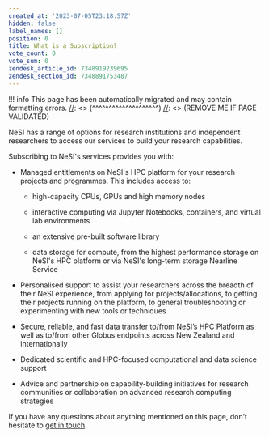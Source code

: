 ```yaml
---
created_at: '2023-07-05T23:18:57Z'
hidden: false
label_names: []
position: 0
title: What is a Subscription?
vote_count: 0
vote_sum: 0
zendesk_article_id: 7348919239695
zendesk_section_id: 7348891753487
---
```



[//]: <> (REMOVE ME IF PAGE VALIDATED)
[//]: <> (vvvvvvvvvvvvvvvvvvvv)
!!! info
    This page has been automatically migrated and may contain formatting errors.
[//]: <> (^^^^^^^^^^^^^^^^^^^^)
[//]: <> (REMOVE ME IF PAGE VALIDATED)
<p data-pm-slice="1 1 []">NeSI has a range of options for research institutions and independent researchers to access our services to build your research capabilities.</p>
<p data-pm-slice="1 1 []">Subscribing to NeSI's services <span class="fabric-editor-annotation" data-mark-type="annotation" data-mark-annotation-type="inlineComment" data-id="5c30af9c-39bc-4fba-ab3d-eba3711204b3">provides you with:</span></p>
<ul class="ak-ul">
<li>
<p>Managed entitlements on NeSI's HPC platform for your research projects and programmes. This includes access to:</p>
<ul class="ak-ul">
<li>
<p>high-capacity CPUs, GPUs and high memory nodes</p>
</li>
<li>
<p>interactive computing via Jupyter Notebooks, containers, and virtual lab environments</p>
</li>
<li>
<p>an extensive pre-built software library</p>
</li>
<li>
<p>data storage for compute, from the highest performance storage on NeSI's HPC platform or via NeSI's long-term storage Nearline Service</p>
</li>
</ul>
</li>
<li>
<p>Personalised support to assist your researchers across the breadth of their NeSI experience, from applying for projects/allocations, to getting their projects running on the platform, to general troubleshooting or experimenting with new tools or techniques</p>
</li>
<li>
<p>Secure, reliable, and fast data transfer to/from NeSI’s HPC Platform as well as to/from other Globus endpoints across New Zealand and internationally </p>
</li>
<li>
<p>Dedicated scientific and HPC-focused computational and data science support</p>
</li>
<li>
<p>Advice and partnership on capability-building initiatives for research communities or collaboration on advanced research computing strategies</p>
</li>
</ul>
<p>If you have any questions about anything mentioned on this page, don’t hesitate to<span> </span><a href="mailto:info@nesi.org.nz">get in touch</a>.</p>